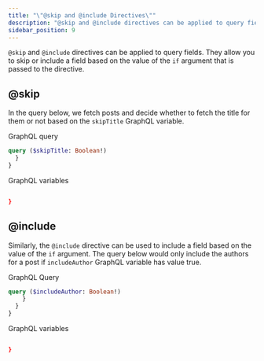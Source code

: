 ```yaml
---
title: "\"@skip and @include Directives\""
description: "@skip and @include directives can be applied to query fields. They let you skip or include a field based on the value of the if argument."
sidebar_position: 9
---
```


`@skip` and `@include` directives can be applied to query fields.
They allow you to skip or include a field based on the value of the `if` argument
that is passed to the directive.

## @skip

In the query below, we fetch posts and decide whether to fetch the title for them or not
based on the `skipTitle` GraphQL variable.

GraphQL query

```graphql
query ($skipTitle: Boolean!) 
  }
}
```

GraphQL variables
```json

}
```

## @include

Similarly, the `@include` directive can be used to include a field based on the value of
the `if` argument. The query below would only include the authors for a post if `includeAuthor`
GraphQL variable has value true.

GraphQL Query
```graphql
query ($includeAuthor: Boolean!) 
    }
  }
}
```

GraphQL variables
```json

}
```
